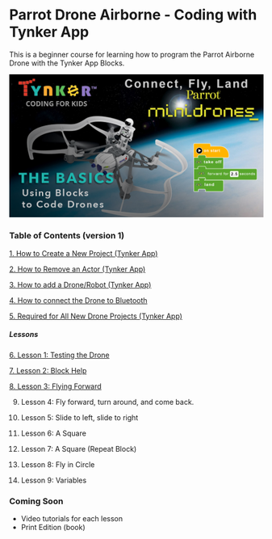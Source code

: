 # Parrot Drone Airborne - Coding with Tynker App

This is a beginner course for learning how to program the Parrot Airborne Drone with the Tynker App Blocks.

![](theBasicsTynkerCodeDroneCover.png)

### Table of Contents (version 1)


[1. How to Create a New Project (Tynker App)](docs/01-how-to-create-a-new-project.md)

[2. How to Remove an Actor (Tynker App)](docs/02-how-to-remove-an-actor.md)

[3. How to add a Drone/Robot (Tynker App)](docs/03-how-to-add-a-drone-robot.md)

[4. How to connect the Drone to Bluetooth](docs/04-how-connect-the-drone-to-bluetooth.md)

[5. Required for All New Drone Projects (Tynker App)](docs/05-required-for-all-new-drone-projects.md)

##### Lessons

[6. Lesson 1: Testing the Drone](docs/06-lesson-1-testing-the-drone.md)

[7. Lesson 2: Block Help](docs/07-lesson-2-block-help.md)

[8. Lesson 3: Flying Forward](docs/08-lesson-3-flying-forward.md)

9. Lesson 4: Fly forward, turn around, and come back.

10. Lesson 5: Slide to left, slide to right

11. Lesson 6: A Square

12. Lesson 7: A Square (Repeat Block)

13. Lesson 8: Fly in Circle

14. Lesson 9: Variables


### Coming Soon
- Video tutorials for each lesson
- Print Edition (book)
